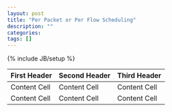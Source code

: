 ```yaml
---
layout: post
title: "Per Packet or Per Flow Scheduling"
description: ""
categories: 
tags: []
---
```

{% include JB/setup %}


| First Header | Second Header | Third Header |
| ------------ | ------------- | ------------ |
| Content Cell | Content Cell  | Content Cell |
| Content Cell | Content Cell  | Content Cell |
